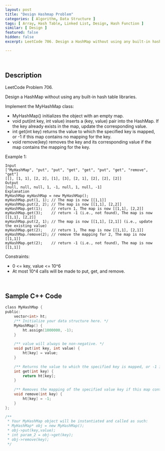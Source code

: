 ```yaml
---
layout: post
title: "Design Hashmap Problem"
categories: [ Algorithm, Data Structure ]
tags: [ Array, Hash Table, Linked List, Design, Hash Function ]
similar: [ Design ]
featured: false
hidden: false
excerpt: LeetCode 706. Design a HashMap without using any built-in hash table libraries.

---
```


<br />

## Description

LeetCode Problem 706.

Design a HashMap without using any built-in hash table libraries.

Implement the MyHashMap class:
* MyHashMap() initializes the object with an empty map.
* void put(int key, int value) inserts a (key, value) pair into the HashMap. If the key already exists in the map, update the corresponding value.
* int get(int key) returns the value to which the specified key is mapped, or -1 if this map contains no mapping for the key.
* void remove(key) removes the key and its corresponding value if the map contains the mapping for the key.

Example 1:
```
Input
["MyHashMap", "put", "put", "get", "get", "put", "get", "remove", "get"]
[[], [1, 1], [2, 2], [1], [3], [2, 1], [2], [2], [2]]
Output
[null, null, null, 1, -1, null, 1, null, -1]
Explanation
MyHashMap myHashMap = new MyHashMap();
myHashMap.put(1, 1); // The map is now [[1,1]]
myHashMap.put(2, 2); // The map is now [[1,1], [2,2]]
myHashMap.get(1);    // return 1, The map is now [[1,1], [2,2]]
myHashMap.get(3);    // return -1 (i.e., not found), The map is now [[1,1], [2,2]]
myHashMap.put(2, 1); // The map is now [[1,1], [2,1]] (i.e., update the existing value)
myHashMap.get(2);    // return 1, The map is now [[1,1], [2,1]]
myHashMap.remove(2); // remove the mapping for 2, The map is now [[1,1]]
myHashMap.get(2);    // return -1 (i.e., not found), The map is now [[1,1]]
```

Constraints:
* 0 <= key, value <= 10^6
* At most 10^4 calls will be made to put, get, and remove.

<br />

## Sample C++ Code


```c
class MyHashMap {
public:
    vector<int> ht;
    /** Initialize your data structure here. */
    MyHashMap() {
        ht.assign(1000000, -1);
    }
    
    /** value will always be non-negative. */
    void put(int key, int value) {
        ht[key] = value;
    }
    
    /** Returns the value to which the specified key is mapped, or -1 if this map contains no mapping for the key */
    int get(int key) {
        return ht[key];
    }
    
    /** Removes the mapping of the specified value key if this map contains a mapping for the key */
    void remove(int key) {
        ht[key] = -1;
    }
};

/**
 * Your MyHashMap object will be instantiated and called as such:
 * MyHashMap* obj = new MyHashMap();
 * obj->put(key,value);
 * int param_2 = obj->get(key);
 * obj->remove(key);
 */
```


